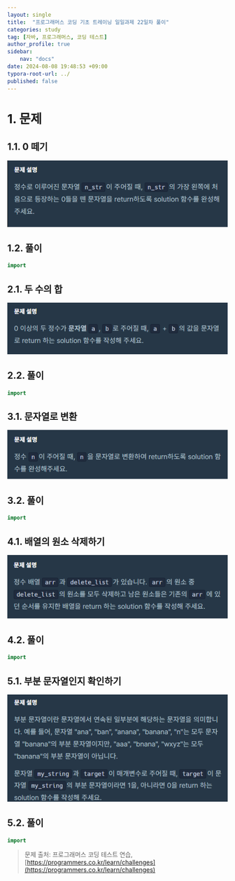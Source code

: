 ```yaml
---
layout: single
title:  "프로그래머스 코딩 기초 트레이닝 일일과제 22일차 풀이"
categories: study
tag: [자바, 프로그래머스, 코딩 테스트]
author_profile: true
sidebar:
    nav: "docs"
date: 2024-08-08 19:48:53 +09:00
typora-root-url: ../
published: false
---
```








# 1. 문제



## 1.1. 0 떼기

![image-20240808195234651](/images/2024-08-09-practice-programmers-22/image-20240808195234651.png)



## 1.2. 풀이

```java
import
```



## 2.1. 두 수의 합

![image-20240808195300436](/images/2024-08-09-practice-programmers-22/image-20240808195300436.png)





## 2.2. 풀이

```java
import
```





## 3.1. 문자열로 변환

![image-20240808195328342](/images/2024-08-09-practice-programmers-22/image-20240808195328342.png)



## 3.2. 풀이

```java
import
```





## 4.1. 배열의 원소 삭제하기

![image-20240808195402351](/images/2024-08-09-practice-programmers-22/image-20240808195402351.png)



## 4.2. 풀이

```java
import
```





## 5.1. 부분 문자열인지 확인하기

![image-20240808195433966](/images/2024-08-09-practice-programmers-22/image-20240808195433966.png)



## 5.2. 풀이

```java
import
```





> 문제 출처: 프로그래머스 코딩 테스트 연습, [https://programmers.co.kr/learn/challenges](https://programmers.co.kr/learn/challenges)
